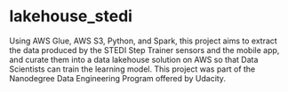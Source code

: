 # lakehouse_stedi
Using AWS Glue, AWS S3, Python, and Spark, this project aims to extract  the data produced by the STEDI Step Trainer sensors and the mobile app, and curate them into a data lakehouse solution  on AWS so that Data Scientists can train the learning model. This project was part of the  Nanodegree Data Engineering Program offered by Udacity.
